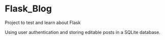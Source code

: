 # Flask_Blog
Project to test and learn about Flask

Using user authentication and storing editable posts in a SQLite database.
